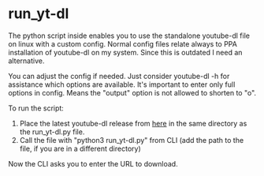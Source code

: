 # run_yt-dl
The python script inside enables you to use the standalone youtube-dl file on linux with a custom config. Normal config files relate always to PPA installation of youtube-dl on my system. Since this is outdated I need an alternative.

You can adjust the config if needed. Just consider youtube-dl -h for assistance which options are available.
It's important to enter only full options in config. Means the "output" option is not allowed to shorten to "o".

To run the script:
1. Place the latest youtube-dl release from [here]([url](https://github.com/ytdl-patched/youtube-dl/releases)) in the same directory as the run_yt-dl.py file.
2. Call the file with "python3 run_yt-dl.py" from CLI (add the path to the file, if you are in a different directory)

Now the CLI asks you to enter the URL to download.
